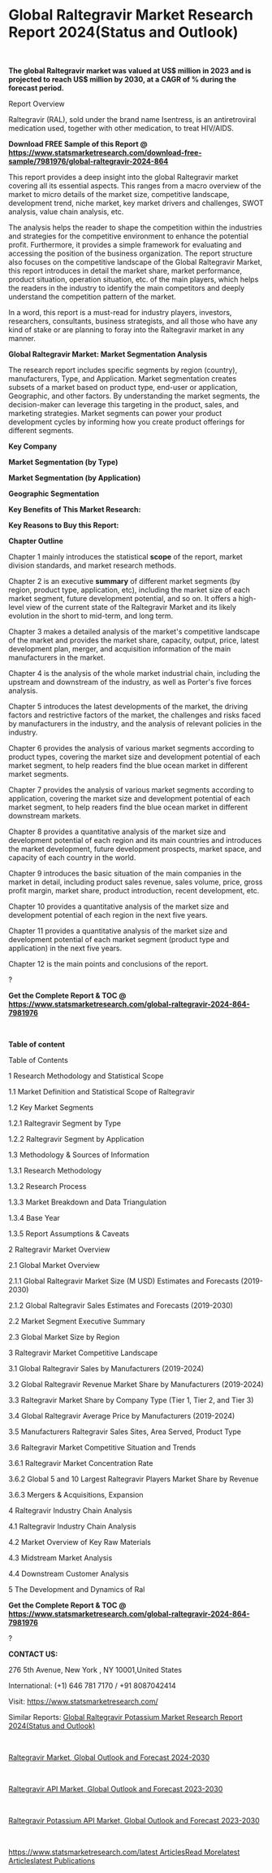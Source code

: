 <h1>Global Raltegravir Market Research Report 2024(Status and Outlook)</h1><br/><p><strong>The global Raltegravir market was valued at US$ million in 2023 and is projected to reach US$ million by 2030, at a <strong>CAGR</strong> of % during the forecast period.</strong></p>
 
 
 
 <p>Report Overview</p>
 
 
 
 <p>Raltegravir (RAL), sold under the brand name Isentress, is an antiretroviral medication used, together with other medication, to treat HIV/AIDS.</p>
 
 
 
 <p><strong>Download FREE Sample of this Report @ <a href="https://www.statsmarketresearch.com/download-free-sample/7981976/global-raltegravir-2024-864">https://www.statsmarketresearch.com/download-free-sample/7981976/global-raltegravir-2024-864</a></strong></p>
 
 
 
 <p>This report provides a deep insight into the global Raltegravir market covering all its essential aspects. This ranges from a macro overview of the market to micro details of the market size, competitive landscape, development trend, niche market, key market drivers and challenges, SWOT analysis, value chain analysis, etc.</p>
 
 
 
 <p>The analysis helps the reader to shape the competition within the industries and strategies for the competitive environment to enhance the potential profit. Furthermore, it provides a simple framework for evaluating and accessing the position of the business organization. The report structure also focuses on the competitive landscape of the Global Raltegravir Market, this report introduces in detail the market share, market performance, product situation, operation situation, etc. of the main players, which helps the readers in the industry to identify the main competitors and deeply understand the competition pattern of the market.</p>
 
 
 
 <p>In a word, this report is a must-read for industry players, investors, researchers, consultants, business strategists, and all those who have any kind of stake or are planning to foray into the Raltegravir market in any manner.</p>
 
 
 
 <p><strong>Global Raltegravir Market: Market Segmentation Analysis</strong></p>
 
 
 
 <p>The research report includes specific segments by region (country), manufacturers, Type, and Application. Market segmentation creates subsets of a market based on product type, end-user or application, Geographic, and other factors. By understanding the market segments, the decision-maker can leverage this targeting in the product, sales, and marketing strategies. Market segments can power your product development cycles by informing how you create product offerings for different segments.</p>
 
 
 
 <p><strong>Key Company</strong></p>
 
 
 
 <p><strong>Market Segmentation (by Type)</strong></p>
 
 
 
 <p><strong>Market Segmentation (<strong>by Application</strong>)</strong></p>
 
 
 
 <p><strong>Geographic Segmentation</strong></p>
 
 
 
 <p><strong>Key Benefits of This Market Research:</strong></p>
 
 
 
 <p><strong>Key <strong>Reasons to Buy</strong> this Report:</strong></p>
 
 
 
 <p><strong>Chapter Outline</strong></p>
 
 
 
 <p>Chapter 1 mainly introduces the statistical <strong>scope</strong> of the report, market division standards, and market research methods.</p>
 
 
 
 <p>Chapter 2 is an executive <strong>summary</strong> of different market segments (by region, product type, application, etc), including the market size of each market segment, future development potential, and so on. It offers a high-level view of the current state of the Raltegravir Market and its likely evolution in the short to mid-term, and long term.</p>
 
 
 
 <p>Chapter 3 makes a detailed analysis of the market&#39;s competitive landscape of the market and provides the market share, capacity, output, price, latest development plan, merger, and acquisition information of the main manufacturers in the market.</p>
 
 
 
 <p>Chapter 4 is the analysis of the whole market industrial chain, including the upstream and downstream of the industry, as well as Porter&#39;s five forces analysis.</p>
 
 
 
 <p>Chapter 5 introduces the latest developments of the market, the driving factors and restrictive factors of the market, the challenges and risks faced by manufacturers in the industry, and the analysis of relevant policies in the industry.</p>
 
 
 
 <p>Chapter 6 provides the analysis of various market segments according to product types, covering the market size and development potential of each market segment, to help readers find the blue ocean market in different market segments.</p>
 
 
 
 <p>Chapter 7 provides the analysis of various market segments according to application, covering the market size and development potential of each market segment, to help readers find the blue ocean market in different downstream markets.</p>
 
 
 
 <p>Chapter 8 provides a quantitative analysis of the market size and development potential of each region and its main countries and introduces the market development, future development prospects, market space, and capacity of each country in the world.</p>
 
 
 
 <p>Chapter 9 introduces the basic situation of the main companies in the market in detail, including product sales revenue, sales volume, price, gross profit margin, market share, product introduction, recent development, etc.</p>
 
 
 
 <p>Chapter 10 provides a quantitative analysis of the market size and development potential of each region in the next five years.</p>
 
 
 
 <p>Chapter 11 provides a quantitative analysis of the market size and development potential of each market segment (product type and application) in the next five years.</p>
 
 
 
 <p>Chapter 12 is the main points and conclusions of the report.</p>
 
 
 
 <p>? </p>
 
 
 
 <div><b>Get the Complete Report & TOC @ <a href="https://www.statsmarketresearch.com/global-raltegravir-2024-864-7981976">https://www.statsmarketresearch.com/global-raltegravir-2024-864-7981976</a></b></div>
 
 
 
 <p><br />
 
 <b>Table of content</b></p>
 
 
 
 <p>Table of Contents<br />
 
 1 Research Methodology and Statistical Scope<br />
 
 1.1 Market Definition and Statistical Scope of Raltegravir<br />
 
 1.2 Key Market Segments<br />
 
 1.2.1 Raltegravir Segment by Type<br />
 
 1.2.2 Raltegravir Segment by Application<br />
 
 1.3 Methodology & Sources of Information<br />
 
 1.3.1 Research Methodology<br />
 
 1.3.2 Research Process<br />
 
 1.3.3 Market Breakdown and Data Triangulation<br />
 
 1.3.4 Base Year<br />
 
 1.3.5 Report Assumptions & Caveats<br />
 
 2 Raltegravir Market Overview<br />
 
 2.1 Global Market Overview<br />
 
 2.1.1 Global Raltegravir Market Size (M USD) Estimates and Forecasts (2019-2030)<br />
 
 2.1.2 Global Raltegravir Sales Estimates and Forecasts (2019-2030)<br />
 
 2.2 Market Segment Executive Summary<br />
 
 2.3 Global Market Size by Region<br />
 
 3 Raltegravir Market Competitive Landscape<br />
 
 3.1 Global Raltegravir Sales by Manufacturers (2019-2024)<br />
 
 3.2 Global Raltegravir Revenue Market Share by Manufacturers (2019-2024)<br />
 
 3.3 Raltegravir Market Share by Company Type (Tier 1, Tier 2, and Tier 3)<br />
 
 3.4 Global Raltegravir Average Price by Manufacturers (2019-2024)<br />
 
 3.5 Manufacturers Raltegravir Sales Sites, Area Served, Product Type<br />
 
 3.6 Raltegravir Market Competitive Situation and Trends<br />
 
 3.6.1 Raltegravir Market Concentration Rate<br />
 
 3.6.2 Global 5 and 10 Largest Raltegravir Players Market Share by Revenue<br />
 
 3.6.3 Mergers & Acquisitions, Expansion<br />
 
 4 Raltegravir Industry Chain Analysis<br />
 
 4.1 Raltegravir Industry Chain Analysis<br />
 
 4.2 Market Overview of Key Raw Materials<br />
 
 4.3 Midstream Market Analysis<br />
 
 4.4 Downstream Customer Analysis<br />
 
 5 The Development and Dynamics of Ral</p>
 
 
 
 <div><b>Get the Complete Report & TOC @ <a href="https://www.statsmarketresearch.com/global-raltegravir-2024-864-7981976">https://www.statsmarketresearch.com/global-raltegravir-2024-864-7981976</a></b></div>
 
 
 
 <p>? </p>
 
 
 
 <p><b>CONTACT US:</b><br />
 
 276 5th Avenue, New York , NY 10001,United States<br />
 
 International: (+1) 646 781 7170 / +91 8087042414<br />
 
 Visit: <a href="https://www.statsmarketresearch.com/">https://www.statsmarketresearch.com/</a><br />
 
 Similar Reports: <a href="https://www.statsmarketresearch.com/global-raltegravir-2024-864-7981976">Global Raltegravir Potassium Market Research Report 2024(Status and Outlook)</a><br />
 
 <br />
 
 <a href="https://www.statsmarketresearch.com/global-raltegravir-2024-864-7981976">Raltegravir Market, Global Outlook and Forecast 2024-2030</a><br />
 
 <br />
 
 <a href="https://www.statsmarketresearch.com/global-raltegravir-2024-864-7981976">Raltegravir API Market, Global Outlook and Forecast 2023-2030</a><br />
 
 <br />
 
 <a href="https://www.statsmarketresearch.com/global-raltegravir-2024-864-7981976">Raltegravir Potassium API Market, Global Outlook and Forecast 2023-2030</a><br />
 
 <br />
 
 <a href="https://gyeongbokgung.com">https://www.statsmarketresearch.com/</a><a href="https://hallyeomaritime.com">latest Articles</a><a href="https://jingwansa.com">Read More</a><a href="https://nguoiviet.jp/">latest Articles</a><a href="https://www.intelmarketresearch.com/">latest Publications</a></p>